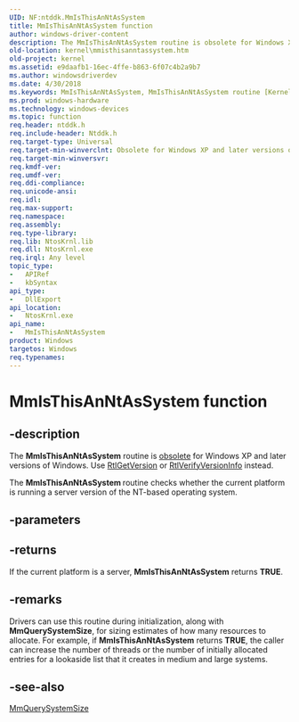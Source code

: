 ```yaml
---
UID: NF:ntddk.MmIsThisAnNtAsSystem
title: MmIsThisAnNtAsSystem function
author: windows-driver-content
description: The MmIsThisAnNtAsSystem routine is obsolete for Windows XP and later versions of Windows. Use RtlGetVersion or RtlVerifyVersionInfo instead.
old-location: kernel\mmisthisanntassystem.htm
old-project: kernel
ms.assetid: e9daafb1-16ec-4ffe-b863-6f07c4b2a9b7
ms.author: windowsdriverdev
ms.date: 4/30/2018
ms.keywords: MmIsThisAnNtAsSystem, MmIsThisAnNtAsSystem routine [Kernel-Mode Driver Architecture], k106_3f6077c8-2ce9-4dce-b29e-afd262be1e80.xml, kernel.mmisthisanntassystem, ntddk/MmIsThisAnNtAsSystem
ms.prod: windows-hardware
ms.technology: windows-devices
ms.topic: function
req.header: ntddk.h
req.include-header: Ntddk.h
req.target-type: Universal
req.target-min-winverclnt: Obsolete for Windows XP and later versions of Windows. Use RtlGetVersion or RtlVerifyVersionInfo instead.
req.target-min-winversvr: 
req.kmdf-ver: 
req.umdf-ver: 
req.ddi-compliance: 
req.unicode-ansi: 
req.idl: 
req.max-support: 
req.namespace: 
req.assembly: 
req.type-library: 
req.lib: NtosKrnl.lib
req.dll: NtosKrnl.exe
req.irql: Any level
topic_type:
-	APIRef
-	kbSyntax
api_type:
-	DllExport
api_location:
-	NtosKrnl.exe
api_name:
-	MmIsThisAnNtAsSystem
product: Windows
targetos: Windows
req.typenames: 
---
```


# MmIsThisAnNtAsSystem function


## -description


The <b>MmIsThisAnNtAsSystem</b> routine is <u>obsolete</u> for Windows XP and later versions of Windows. Use <a href="https://msdn.microsoft.com/library/windows/hardware/ff561910">RtlGetVersion</a> or <a href="https://msdn.microsoft.com/library/windows/hardware/ff563026">RtlVerifyVersionInfo</a> instead.

The <b>MmIsThisAnNtAsSystem </b>routine checks whether the current platform is running a server version of the NT-based operating system.


## -parameters






## -returns



If the current platform is a server, <b>MmIsThisAnNtAsSystem</b> returns <b>TRUE</b>. 




## -remarks



Drivers can use this routine during initialization, along with <b>MmQuerySystemSize</b>, for sizing estimates of how many resources to allocate. For example, if <b>MmIsThisAnNtAsSystem</b> returns <b>TRUE</b>, the caller can increase the number of threads or the number of initially allocated entries for a lookaside list that it creates in medium and large systems. 




## -see-also




<a href="https://msdn.microsoft.com/library/windows/hardware/ff554676">MmQuerySystemSize</a>
 

 

